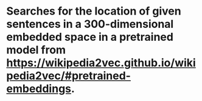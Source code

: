 # Searches for the location of given sentences in a 300-dimensional embedded space in a pretrained model from https://wikipedia2vec.github.io/wikipedia2vec/#pretrained-embeddings. 
